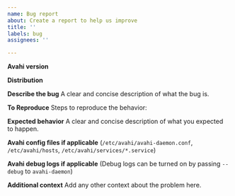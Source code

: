 ```yaml
---
name: Bug report
about: Create a report to help us improve
title: ''
labels: bug
assignees: ''

---
```


**Avahi version**

**Distribution**

**Describe the bug**
A clear and concise description of what the bug is.

**To Reproduce**
Steps to reproduce the behavior:

**Expected behavior**
A clear and concise description of what you expected to happen.

**Avahi config files if applicable**
(`/etc/avahi/avahi-daemon.conf`, `/etc/avahi/hosts`, `/etc/avahi/services/*.service`)

**Avahi debug logs if applicable**
(Debug logs can be turned on by passing `--debug` to `avahi-daemon`)

**Additional context**
Add any other context about the problem here.
